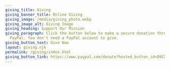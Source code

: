 ```yaml
---
giving_title: Giving
giving_banner_title: Online Giving
giving_image: /media/giving_photo.webp
giving_image_alt: Giving Image
giving_heading: Support Our Mission
giving_paragraph: Click the button below to make a secure donation through
  PayPal. You don't need a PayPal account to give.
giving_button_text: Give Now
layout: giving.njk
permalink: /giving/index.html
giving_button_link: https://www.paypal.com/donate?hosted_button_id=D9CX4Q7YQY5RU
---
```

